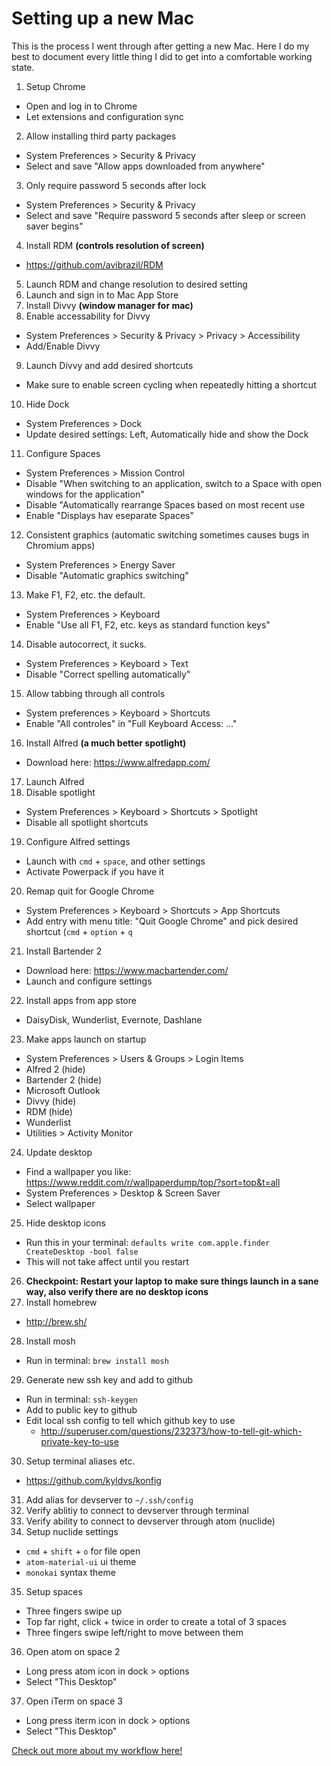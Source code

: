 # Setting up a new Mac

This is the process I went through after getting a new Mac. Here I do my best to document every little thing I did to get into a comfortable working state.

1. Setup Chrome
  - Open and log in to Chrome
  - Let extensions and configuration sync
2. Allow installing third party packages
  - System Preferences > Security & Privacy
  - Select and save "Allow apps downloaded from anywhere"
3. Only require password 5 seconds after lock
  - System Preferences > Security & Privacy
  - Select and save "Require password 5 seconds after sleep or screen saver begins"
4. Install RDM __(controls resolution of screen)__
  - https://github.com/avibrazil/RDM
5. Launch RDM and change resolution to desired setting
6. Launch and sign in to Mac App Store
7. Install Divvy __(window manager for mac)__
8. Enable accessability for Divvy
  - System Preferences > Security & Privacy > Privacy > Accessibility
  - Add/Enable Divvy
9. Launch Divvy and add desired shortcuts
  - Make sure to enable screen cycling when repeatedly hitting a shortcut
10. Hide Dock
  - System Preferences > Dock
  - Update desired settings: Left, Automatically hide and show the Dock
11. Configure Spaces
  - System Preferences > Mission Control
  - Disable "When switching to an application, switch to a Space with open windows for the application"
  - Disable "Automatically rearrange Spaces based on most recent use
  - Enable "Displays hav eseparate Spaces"
12. Consistent graphics (automatic switching sometimes causes bugs in Chromium apps)
  - System Preferences > Energy Saver
  - Disable "Automatic graphics switching"
13. Make F1, F2, etc. the default.
  - System Preferences > Keyboard
  - Enable "Use all F1, F2, etc. keys as standard function keys"
14. Disable autocorrect, it sucks.
  - System Preferences > Keyboard > Text
  - Disable "Correct spelling automatically"
15. Allow tabbing through all controls
  - System preferences > Keyboard > Shortcuts
  - Enable "All controles" in "Full Keyboard Access: ..."
16. Install Alfred __(a much better spotlight)__
  - Download here: https://www.alfredapp.com/
17. Launch Alfred
18. Disable spotlight
  - System Preferences > Keyboard > Shortcuts > Spotlight
  - Disable all spotlight shortcuts
19. Configure Alfred settings
  - Launch with `cmd` + `space`, and other settings
  - Activate Powerpack if you have it
20. Remap quit for Google Chrome
  - System Preferences > Keyboard > Shortcuts > App Shortcuts
  - Add entry with menu title: "Quit Google Chrome" and pick desired shortcut (`cmd` + `option` + `q`
21. Install Bartender 2
  - Download here: https://www.macbartender.com/
  - Launch and configure settings
22. Install apps from app store
  - DaisyDisk, Wunderlist, Evernote, Dashlane
23. Make apps launch on startup
  - System Preferences > Users & Groups > Login Items
  - Alfred 2 (hide)
  - Bartender 2 (hide)
  - Microsoft Outlook
  - Divvy (hide)
  - RDM (hide)
  - Wunderlist
  - Utilities > Activity Monitor
24. Update desktop
  - Find a wallpaper you like: https://www.reddit.com/r/wallpaperdump/top/?sort=top&t=all
  - System Preferences > Desktop & Screen Saver
  - Select wallpaper
25. Hide desktop icons
  - Run this in your terminal: `defaults write com.apple.finder CreateDesktop -bool false`
  - This will not take affect until you restart
26. **Checkpoint: Restart your laptop to make sure things launch in a sane way, also verify there are no desktop icons**
27. Install homebrew
  - http://brew.sh/
28. Install mosh
  - Run in terminal: `brew install mosh`
29. Generate new ssh key and add to github
  - Run in terminal: `ssh-keygen`
  - Add to public key to github
  - Edit local ssh config to tell which github key to use
    - http://superuser.com/questions/232373/how-to-tell-git-which-private-key-to-use
30. Setup terminal aliases etc.
  - https://github.com/kyldvs/konfig
31. Add alias for devserver to `~/.ssh/config`
32. Verify ablitiy to connect to devserver through terminal
33. Verify ability to connect to devserver through atom (nuclide)
34. Setup nuclide settings
  - `cmd` + `shift` + `o` for file open
  - `atom-material-ui` ui theme
  - `monokai` syntax theme
35. Setup spaces
  - Three fingers swipe up
  - Top far right, click + twice in order to create a total of 3 spaces
  - Three fingers swipe left/right to move between them
36. Open atom on space 2
  - Long press atom icon in dock > options
  - Select "This Desktop"
37. Open iTerm on space 3
  - Long press iterm icon in dock > options
  - Select "This Desktop"

[Check out more about my workflow here!](workflow.md)
